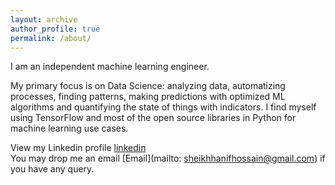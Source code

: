 ```yaml
---
layout: archive
author_profile: true
permalink: /about/
---
```


I am an independent machine learning engineer.
 
My primary focus is on Data Science: analyzing data, automatizing processes, finding patterns, making predictions with optimized ML algorithms and quantifying the state of things with indicators. I find myself using TensorFlow and most of the open source libraries in Python for machine learning use cases. 


View my Linkedin profile [linkedin](https://www.linkedin.com/in/sheikhhanif/)  
You may drop me an email [Email](mailto: sheikhhanifhossain@gmail.com) if you have any query.

